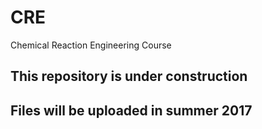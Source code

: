 # CRE
Chemical Reaction Engineering Course

## This repository is under construction
## Files will be uploaded in summer 2017
